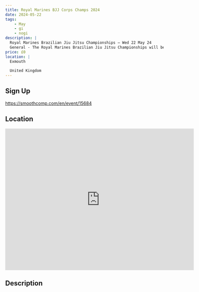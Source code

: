 ```yaml
---
title: Royal Marines BJJ Corps Champs 2024
date: 2024-05-22
tags:
    - May
    - gi 
    - nogi 
description: |
  Royal Marines Brazilian Jiu Jitsu Championships – Wed 22 May 24
  General - The Royal Marines Brazilian Jiu Jitsu Championships will be held at the Commando Training Centre Royal Marines, Lympstone, Devon, EX8 5AR
price: £0
location: |
  Exmouth
  
  United Kingdom
---
```

## Sign Up
https://smoothcomp.com/en/event/15684

## Location
<iframe src="https://www.google.com/maps/embed?pb=!1m18!1m12!1m3!1d12345.6789!2d-3.4346598!3d50.6643290!2m3!1f0!2f0!3f0!3m2!1i1024!2i768!4f13.1!3m3!1m2!1s0x0%3A0x0!2z50.6643290!5e0!3m2!1sen!2sus!4v1234567890" width="600" height="450" style="border:0;" allowfullscreen="" loading="lazy"></iframe>

## Description

